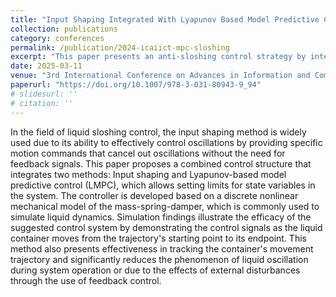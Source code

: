 ```yaml
---
title: "Input Shaping Integrated With Lyapunov Based Model Predictive Control for Anti-Sloshing Problem"
collection: publications
category: conferences
permalink: /publication/2024-icaiict-mpc-sloshing
excerpt: "This paper presents an anti-sloshing control strategy by integrating input shaping with Lyapunov-based model predictive control."
date: 2025-03-11
venue: "3rd International Conference on Advances in Information and Communication Technology (ICAICT, Scopus Q4)"
paperurl: "https://doi.org/10.1007/978-3-031-80943-9_94"
# slidesurl: ''
# citation: ''
---
```

In the field of liquid sloshing control, the input shaping method is widely used due to its ability to effectively control oscillations by providing specific motion commands that cancel out oscillations without the need for feedback signals. This paper proposes a combined control structure that integrates two methods: Input shaping and Lyapunov-based model predictive control (LMPC), which allows setting limits for state variables in the system. The controller is developed based on a discrete nonlinear mechanical model of the mass-spring-damper, which is commonly used to simulate liquid dynamics. Simulation findings illustrate the efficacy of the suggested control system by demonstrating the control signals as the liquid container moves from the trajectory's starting point to its endpoint. This method also presents effectiveness in tracking the container's movement trajectory and significantly reduces the phenomenon of liquid oscillation during system operation or due to the effects of external disturbances through the use of feedback control.